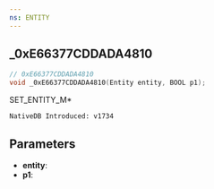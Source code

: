 ```yaml
---
ns: ENTITY
---
```

## _0xE66377CDDADA4810

```c
// 0xE66377CDDADA4810
void _0xE66377CDDADA4810(Entity entity, BOOL p1);
```

SET_ENTITY_M*

```
NativeDB Introduced: v1734
```

## Parameters
* **entity**:
* **p1**:
